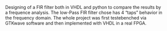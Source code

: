 Designing of a FIR filter both in VHDL and python to compare the results by a frequence analysis. The low-Pass FIR filter chose has 4 “taps” 
behavior in the frequency domain.
The whole project was first testebenched via GTKwave software and then implemented with VHDL in a real FPGA.

